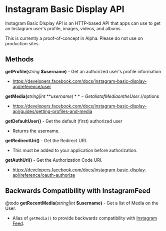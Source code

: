# Instagram Basic Display API
Instagram Basic Display API is an HTTP-based API that apps can use to get an Instagram user's profile, images, videos, and albums.

This is currently a proof-of-concept in Alpha. Please do not use on production sites.

## Methods

**getProfile(**_string_ **$username)** - Get an authorized user's profile information
- https://developers.facebook.com/docs/instagram-basic-display-api/reference/user

**getMedia(**_string|int_ **$username)** - Get a list of Media on the User. //$options
- https://developers.facebook.com/docs/instagram-basic-display-api/guides/getting-profiles-and-media

**getDefaultUser()** - Get the default (first) authorized user
- Returns the username.

**getRedirectUri()** - Get the Redirect URI.
- This must be added to your application before authorization.

**getAuthUri()** - Get the Authorization Code URI.
- https://developers.facebook.com/docs/instagram-basic-display-api/reference/oauth-authorize


## Backwards Compatibility with InstagramFeed

@todo 
**getRecentMedia(**_string|int_ **$username)** - Get a list of Media on the User.
- Alias of `getMedia()` to provide backwards compatibility with [Instagram Feed](https://modules.processwire.com/modules/instagram-feed/).
